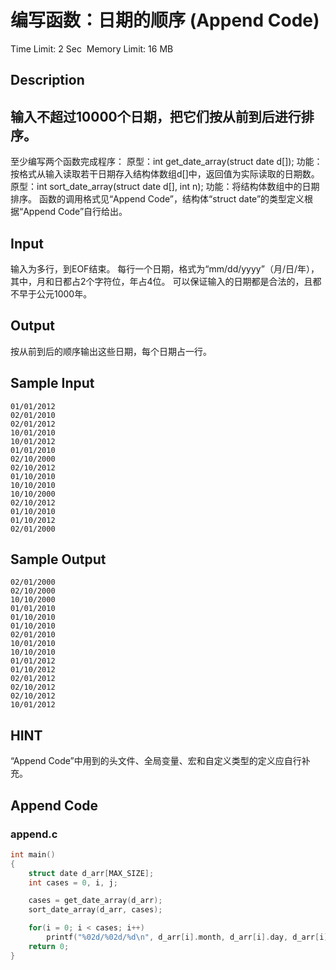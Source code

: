 # 编写函数：日期的顺序 (Append Code)
Time Limit: 2 Sec  Memory Limit: 16 MB


## Description
输入不超过10000个日期，把它们按从前到后进行排序。
-----------------------------------------------------------------------------
至少编写两个函数完成程序：
原型：int get_date_array(struct date d[]);
功能：按格式从输入读取若干日期存入结构体数组d[]中，返回值为实际读取的日期数。
原型：int sort_date_array(struct date d[], int n);
功能：将结构体数组中的日期排序。
函数的调用格式见“Append Code”，结构体“struct date”的类型定义根据“Append Code”自行给出。


## Input
输入为多行，到EOF结束。
每行一个日期，格式为“mm/dd/yyyy”（月/日/年），其中，月和日都占2个字符位，年占4位。
可以保证输入的日期都是合法的，且都不早于公元1000年。


## Output
按从前到后的顺序输出这些日期，每个日期占一行。


## Sample Input
```
01/01/2012
02/01/2010
02/01/2012
10/01/2010
10/01/2012
01/01/2010
02/10/2000
02/10/2012
01/10/2010
10/10/2010
10/10/2000
02/10/2012
01/10/2010
01/10/2012
02/01/2000
```
## Sample Output
```
02/01/2000
02/10/2000
10/10/2000
01/01/2010
01/10/2010
01/10/2010
02/01/2010
10/01/2010
10/10/2010
01/01/2012
01/10/2012
02/01/2012
02/10/2012
02/10/2012
10/01/2012

```

## HINT
“Append Code”中用到的头文件、全局变量、宏和自定义类型的定义应自行补充。

## Append Code
### append.c
```c
int main()
{
    struct date d_arr[MAX_SIZE];
    int cases = 0, i, j;

    cases = get_date_array(d_arr);
    sort_date_array(d_arr, cases);

    for(i = 0; i < cases; i++)
        printf("%02d/%02d/%d\n", d_arr[i].month, d_arr[i].day, d_arr[i].year);
    return 0;
}
```
